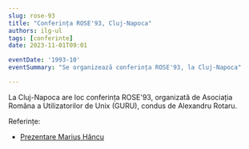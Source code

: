 ```yaml
---
slug: rose-93
title: "Conferința ROSE'93, Cluj-Napoca"
authors: ilg-ul
tags: [conferinte]
date: 2023-11-01T09:01

eventDate: '1993-10'
eventSummary: "Se organizează conferința ROSE'93, la Cluj-Napoca"

---
```


La Cluj-Napoca are loc conferința ROSE'93, organizată de Asociația Româna
a Utilizatorilor de Unix (GURU), condus de Alexandru Rotaru.

<!-- truncate -->

Referințe:

- [Prezentare Marius Hâncu](http://linux.punct.info/rose93.html)
